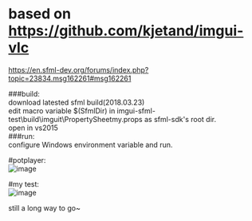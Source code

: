 # based on https://github.com/kjetand/imgui-vlc
 https://en.sfml-dev.org/forums/index.php?topic=23834.msg162261#msg162261

###build:  
download latested sfml build(2018.03.23)  
edit macro variable $(SfmlDir) in imgui-sfml-test\build\imguit\PropertySheetmy.props as sfml-sdk's root dir.  
open in vs2015  
###run:  
configure Windows environment variable and run.  
  
 
#potplayer:  
![image](https://github.com/KnIfER/imgui-sfml-ui-test/raw/master/screenshots/potplayer.gif)  

#my test:  
![image](https://github.com/KnIfER/imgui-sfml-ui-test/raw/master/screenshots/demo1.gif)  

still a long way to go~  
